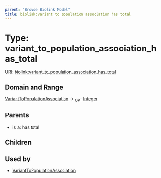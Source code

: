 ```yaml
---
parent: "Browse Biolink Model"
title: biolink:variant_to_population_association_has_total
---
```


# Type: variant_to_population_association_has_total




URI: [biolink:variant_to_population_association_has_total](https://w3id.org/biolink/vocab/variant_to_population_association_has_total)



## Domain and Range

[VariantToPopulationAssociation](VariantToPopulationAssociation.md) ->  <sub>OPT</sub> [Integer](types/Integer.md)

## Parents

 *  is_a: [has total](has_total.md)

## Children


## Used by

 * [VariantToPopulationAssociation](VariantToPopulationAssociation.md)
